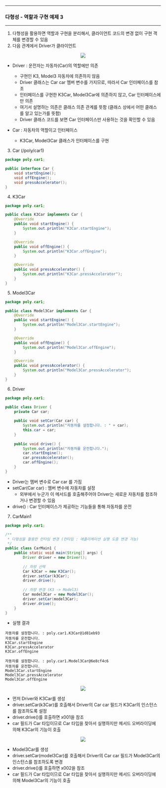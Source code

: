 -----
### 다형성 - 역할과 구현 예제 3
-----
1. 다형성을 활용하면 역할과 구현을 분리해서, 클라이언트 코드의 변경 없이 구현 객체를 변경할 수 있음
2. 다음 관계에서 Driver가 클라이언트
<div align="center">
<img src="https://github.com/user-attachments/assets/c652b1a7-fbf7-4789-bf23-ea01e58af49a">
</div>

   - Driver : 운전자는 자동차(Car)의 역할에만 의존
     + 구현인 K3, Model3 자동차에 의존하지 않음
     + Driver 클래스는 Car car 멤버 변수를 가지므로, 따라서 Car 인터페이스를 참조
     + 인터페이스를 구현한 K3Car, Model3Car에 의존하지 않고, Car 인터페이스에만 의존
     + 여기서 설명하는 의존은 클래스 의존 관계를 뜻함 (클래스 상에서 어떤 클래스를 알고 있는가를 뜻함)
     + Driver 클래스 코드를 보면 Car 인터페이스만 사용하는 것을 확인할 수 있음

   - Car : 자동차의 역할이고 인터페이스
     + K3Car, Model3Car 클래스가 인터페이스를 구현

3. Car (/poly/car1)
```java
package poly.car1;

public interface Car {
    void startEngine();
    void offEngine();
    void pressAccelerator();
}
```

4. K3Car
```java
package poly.car1;

public class K3Car implements Car {
    @Override
    public void startEngine() {
        System.out.println("K3Car.startEngine");
    }

    @Override
    public void offEngine() {
        System.out.println("K3Car.offEngine");
    }

    @Override
    public void pressAccelerator() {
        System.out.println("K3Car.pressAccelerator");
    }
}
```

5. Model3Car
```java
package poly.car1;

public class Model3Car implements Car {
    @Override
    public void startEngine() {
        System.out.println("Model3Car.startEngine");
    }

    @Override
    public void offEngine() {
        System.out.println("Model3Car.offEngine");
    }

    @Override
    public void pressAccelerator() {
        System.out.println("Model3Car.pressAccelerator");
    }
}
```

6. Driver
```java
package poly.car1;

public class Driver {
    private Car car;
    
    public void setCar(Car car) {
        System.out.println("자동차를 설정합니다. : " + car);
        this.car = car;
    }
    
    public void drive() {
        System.out.println("자동차를 운전합니다.");
        car.startEngine();
        car.pressAccelerator();
        car.offEngine();
    }
}
```
   - Driver는 멤버 변수로 Car car 를 가짐
   - setCar(Car car) : 멤버 변수에 자동차를 설정
     + 외부에서 누군가 이 메서드를 호출해주어야 Driver는 새로운 자동차를 참조하거나 변경할 수 있음
   - drive() : Car 인터페이스가 제공하는 기능들을 통해 자동차를 운전

7. CarMain1
```java
package poly.car1;

/**
 * 다형성을 활용한 런타임 변경 (런타임 : 애플리케이션 실행 도중 변경 가능)
 */
public class CarMain1 {
    public static void main(String[] args) {
        Driver driver = new Driver();
        
        // 차량 선택
        Car k3Car = new K3Car();
        driver.setCar(k3Car);
        driver.drive();
        
        // 차량 변경 (K3 -> Model3)
        Car model3Car = new Model3Car();
        driver.setCar(model3Car);
        driver.drive();
    }
}
```
   - 실행 결과
```
자동차를 설정합니다. : poly.car1.K3Car@1d81eb93
자동차를 운전합니다.
K3Car.startEngine
K3Car.pressAccelerator
K3Car.offEngine

자동차를 설정합니다. : poly.car1.Model3Car@6e8cf4c6
자동차를 운전합니다.
Model3Car.startEngine
Model3Car.pressAccelerator
Model3Car.offEngine
```
<div align="center">
<img src="https://github.com/user-attachments/assets/6560c5fd-5ad6-40ac-99e6-5f315500d017">
</div>

   - 먼저 Driver와 K3Car를 생성
   - driver.setCar(k3Car)를 호출해서 Driver의 Car car 필드가 K3Car의 인스턴스를 참조하도록 설정
   - driver.drive()를 호출하면 x001을 참조
   - car 필드가 Car 타입이므로 Car 타입을 찾아서 실행하지만 메서드 오버라이딩에 의해 K3Car의 기능이 호출

<div align="center">
<img src="https://github.com/user-attachments/assets/735d8794-12a5-4758-95ab-f1932b9d0232">
</div>

   - Model3Car를 생성
   - driver.setCar(model3Car)를 호출해서 Driver의 Car car 필드가 Model3Car의 인스턴스를 참조하도록 변경
   - driver.drive()를 호출하면 x002을 참조
   - car 필드가 Car 타입이므로 Car 타입을 찾아서 실행하지만 메서드 오버라이딩에 의해 Model3Car의 기능이 호출
